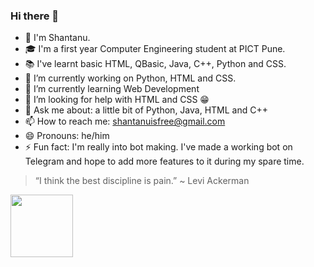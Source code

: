### Hi there 👋
- 👋 I'm Shantanu.
- 🎓 I'm a first year Computer Engineering student at PICT Pune.
- 📚 I've learnt basic HTML, QBasic, Java, C++, Python and CSS.
- 🔭 I’m currently working on Python, HTML and CSS.
- 🌱 I’m currently learning Web Development
- 🤔 I’m looking for help with HTML and CSS 😁
- 💬 Ask me about: a little bit of Python, Java, HTML and C++
- 📫 How to reach me: shantanuisfree@gmail.com
- 😄 Pronouns: he/him
- ⚡ Fun fact: I'm really into bot making. I've made a working bot on Telegram and hope to add more features to it during my spare time.
> “I think the best discipline is pain.” ~ Levi Ackerman 
<img src="https://i.pinimg.com/736x/67/d6/af/67d6af844900ef007771d41daf9df35c.jpg" width="100" height="100">
